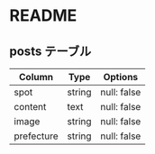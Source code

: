# README

## posts テーブル
| Column     | Type   | Options     |
| ---------- | ------ | ----------- |
| spot       | string | null: false |
| content    | text   | null: false |
| image      | string | null: false |
| prefecture | string | null: false |